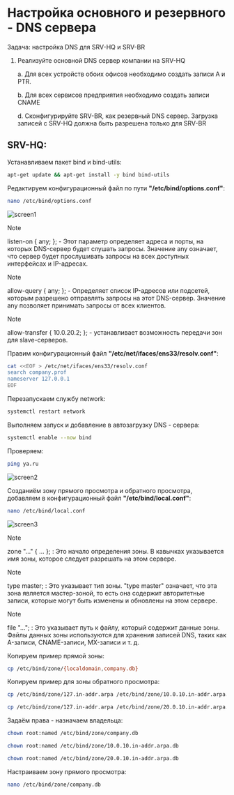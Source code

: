 # Настройка основного и резервного - DNS сервера

Задача: настройка DNS для SRV-HQ и SRV-BR

1. Реализуйте основной DNS сервер компании на SRV-HQ

    a. Для всех устройств обоих офисов необходимо создать записи A и PTR.
    
    b. Для всех сервисов предприятия необходимо создать записи CNAME
    
    d. Сконфигурируйте SRV-BR, как резервный DNS сервер. Загрузка записей с SRV-HQ должна быть разрешена только для SRV-BR


## SRV-HQ:

Устанавливаем пакет bind и bind-utils:

``` bash
apt-get update && apt-get install -y bind bind-utils
```

Редактируем конфигурационный файл по пути **"/etc/bind/options.conf"**:

``` bash
nano /etc/bind/options.conf
```

![screen1]()

>[!NOTE]
>listen-on { any; }; - Этот параметр определяет адреса и порты, на которых DNS-сервер будет слушать запросы. Значение any означает, что сервер будет прослушивать запросы на всех доступных интерфейсах и IP-адресах.

>[!NOTE]
>allow-query { any; }; -  Определяет список IP-адресов или подсетей, которым разрешено отправлять запросы на этот DNS-сервер. Значение any позволяет принимать запросы от всех клиентов.

>[!NOTE]
>allow-transfer { 10.0.20.2; }; - устанавливает возможность передачи зон для slave-серверов.

Правим конфигурационный файл **"/etc/net/ifaces/ens33/resolv.conf"**:

``` bash
cat <<EOF > /etc/net/ifaces/ens33/resolv.conf
search company.prof
nameserver 127.0.0.1
EOF
```

Перезапускаем службу network:

``` bash
systemctl restart network
```

Выполняем запуск и добавление в автозагрузку DNS - сервера:

``` bash
systemctl enable --now bind
```

Проверяем:

``` bash 
ping ya.ru
```

![screen2]()

Созданиём зону прямого просмотра и обратного просмотра, добавляем в конфигурационный файл **"/etc/bind/local.conf"**:

``` bash
nano /etc/bind/local.conf
```

![screen3]()

>[!NOTE]
>zone "..." { ... }; : Это начало определения зоны. В кавычках указывается имя зоны, которое следует разрешать на этом сервере.

>[!NOTE]
>type master; : Это указывает тип зоны. "type master" означает, что эта зона является мастер-зоной, то есть она содержит авторитетные записи, которые могут быть изменены и обновлены на этом сервере.

>[!NOTE]
>file "..."; : Это указывает путь к файлу, который содержит данные зоны. Файлы данных зоны используются для хранения записей DNS, таких как A-записи, CNAME-записи, MX-записи и т. д.

Копируем пример прямой зоны:

``` bash
cp /etc/bind/zone/{localdomain,company.db}
```

Копируем пример для зоны обратного просмотра:

``` bash
cp /etc/bind/zone/127.in-addr.arpa /etc/bind/zone/10.0.10.in-addr.arpa.db
```
``` bash
cp /etc/bind/zone/127.in-addr.arpa /etc/bind/zone/20.0.10.in-addr.arpa.db
```

Задаём права - назначаем владельца:

``` bash
chown root:named /etc/bind/zone/company.db
```
``` bash
chown root:named /etc/bind/zone/10.0.10.in-addr.arpa.db
```
``` bash
chown root:named /etc/bind/zone/20.0.10.in-addr.arpa.db
```

Настраиваем зону прямого просмотра:

``` bash
nano /etc/bind/zone/company.db
```